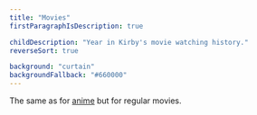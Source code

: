 ```yaml
---
title: "Movies"
firstParagraphIsDescription: true

childDescription: "Year in Kirby's movie watching history."
reverseSort: true

background: "curtain"
backgroundFallback: "#660000"
---
```


The same as for [anime] but for regular movies.

[anime]: ../anime/

